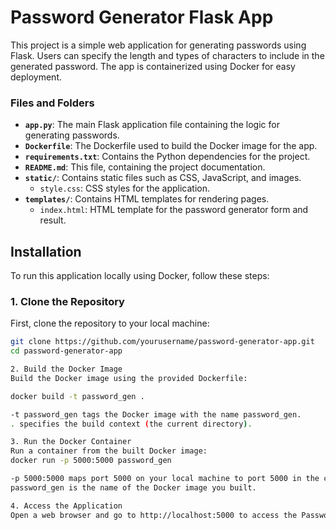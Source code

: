 # Password Generator Flask App

This project is a simple web application for generating passwords using Flask. Users can specify the length and types of characters to include in the generated password. The app is containerized using Docker for easy deployment.

### Files and Folders

- **`app.py`**: The main Flask application file containing the logic for generating passwords.
- **`Dockerfile`**: The Dockerfile used to build the Docker image for the app.
- **`requirements.txt`**: Contains the Python dependencies for the project.
- **`README.md`**: This file, containing the project documentation.
- **`static/`**: Contains static files such as CSS, JavaScript, and images.
  - `style.css`: CSS styles for the application.
- **`templates/`**: Contains HTML templates for rendering pages.
  - `index.html`: HTML template for the password generator form and result.

## Installation

To run this application locally using Docker, follow these steps:

### 1. Clone the Repository

First, clone the repository to your local machine:

```bash
git clone https://github.com/yourusername/password-generator-app.git
cd password-generator-app

2. Build the Docker Image
Build the Docker image using the provided Dockerfile:

docker build -t password_gen .

-t password_gen tags the Docker image with the name password_gen.
. specifies the build context (the current directory).

3. Run the Docker Container
Run a container from the built Docker image:
docker run -p 5000:5000 password_gen

-p 5000:5000 maps port 5000 on your local machine to port 5000 in the container.
password_gen is the name of the Docker image you built.

4. Access the Application
Open a web browser and go to http://localhost:5000 to access the Password Generator app.
